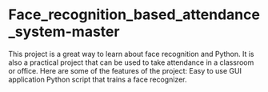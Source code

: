 # Face_recognition_based_attendance_system-master
This project is a great way to learn about face recognition and Python. It is also a practical project that can be used to take attendance in a classroom or office.  Here are some of the features of the project:  Easy to use GUI application Python script that trains a face recognizer.
